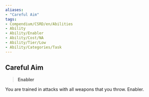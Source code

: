 ```yaml
---
aliases:
- "Careful Aim"
tags:
- Compendium/CSRD/en/Abilities
- Ability
- Ability/Enabler
- Ability/Cost/NA
- Ability/Tier/Low
- Ability/Categories/Task
---
```


  
## Careful Aim  
>**Enabler**
  
You are trained in attacks with all weapons that you throw. Enabler.